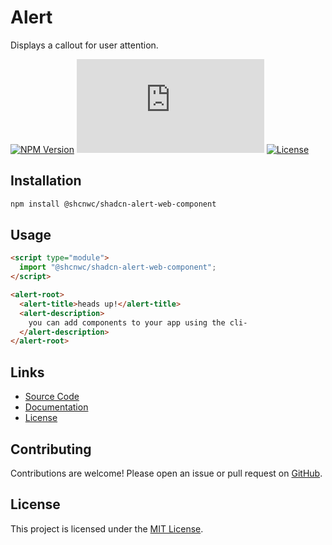 # Alert

Displays a callout for user attention.

[![NPM Version](https://img.shields.io/npm/v/@shcnwc/shadcn-alert-web-component.svg)](https://www.npmjs.com/package/@shcnwc/shadcn-alert-web-component)
[![Package Size](https://img.badgesize.io/https://unpkg.com/@shcnwc/shadcn-alert-web-component/index.js?compression=gzip)](https://www.npmjs.com/package/@shcnwc/shadcn-alert-web-component)
[![License](https://img.shields.io/npm/l/@shcnwc/shadcn-alert-web-component.svg)](https://github.com/shcnwc/shadcn-web-components/blob/main/LICENSE)


## Installation

```bash
npm install @shcnwc/shadcn-alert-web-component
```

## Usage

```html
<script type="module">
  import "@shcnwc/shadcn-alert-web-component";
</script>

<alert-root>
  <alert-title>heads up!</alert-title>
  <alert-description>
    you can add components to your app using the cli-
  </alert-description>
</alert-root>
```

## Links

- [Source Code](https://github.com/shcnwc/shadcn-web-components/tree/main/dist/alert)
- [Documentation](https://github.com/shcnwc/shadcn-web-components)
- [License](https://github.com/shcnwc/shadcn-web-components/blob/main/LICENSE)

## Contributing

Contributions are welcome! Please open an issue or pull request on [GitHub](https://github.com/shcnwc/shadcn-web-components).

## License

This project is licensed under the [MIT License](https://github.com/shcnwc/shadcn-web-components/blob/main/LICENSE).
